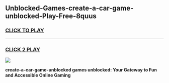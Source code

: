 
## Unblocked-Games-create-a-car-game-unblocked-Play-Free-8quus
<h3>
<a href="https://premium76.site?title=create-a-car-game-unblocked&ref=15A">CLICK TO PLAY</a></h3>
<hr>

<h3>
<a href="https://premium76.site?title=create-a-car-game-unblocked&ref=15A">CLICK 2 PLAY</a>
  
</h3>

<a href="https://premium76.site?title=create-a-car-game-unblocked&ref=15A"><img src="https://clearcache.store/games.png"></a>


**create-a-car-game-unblocked games unblocked: Your Gateway to Fun and Accessible Online Gaming**
